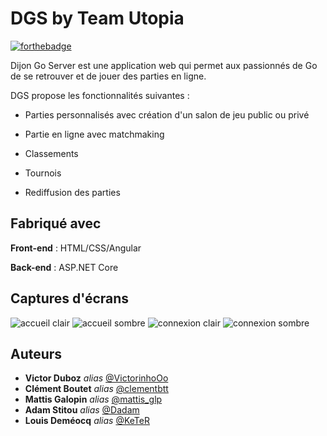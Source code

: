 # DGS by Team Utopia

[![forthebadge](https://forthebadge.com/images/badges/built-with-love.svg)](https://forthebadge.com)

Dijon Go Server est une application web qui permet aux passionnés de Go de se retrouver et de jouer des parties en ligne.

DGS propose les fonctionnalités suivantes :

- Parties personnalisés avec création d'un salon de jeu public ou privé
  
- Partie en ligne avec matchmaking
  
- Classements
  
- Tournois
  
- Rediffusion des parties
  

## Fabriqué avec

**Front-end** : HTML/CSS/Angular

**Back-end** : ASP.NET Core 

## Captures d'écrans

![accueil clair](https://github.com/user-attachments/assets/d74abfec-7b91-4820-9516-6ab8e83954cd)
![accueil sombre](https://github.com/user-attachments/assets/895d7a2c-e8a9-4a5a-ae6a-025d4f272a0f)
![connexion clair](https://github.com/user-attachments/assets/93c337be-4a55-4d89-b72c-486bcc6c3d26)
![connexion sombre](https://github.com/user-attachments/assets/27ec41f7-128e-46e5-a188-e51dc6b59aa2)


## Auteurs

* **Victor Duboz** _alias_ [@VictorinhoOo](https://github.com/victorinhoOo)
* **Clément Boutet** _alias_ [@clementbtt](https://github.com/ClementBoutet)
* **Mattis Galopin** _alias_ [@mattis_glp](https://github.com/MattisGaloppin)
* **Adam Stitou** _alias_ [@Dadam](https://github.com/AdamStitou)
* **Louis Deméocq** _alias_ [@KeTeR](https://github.com/0KeTeR0)
